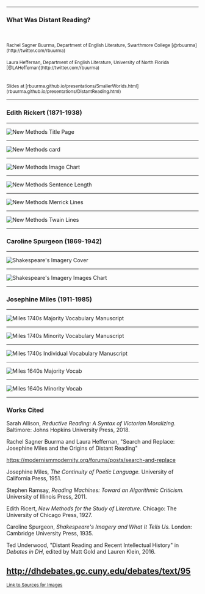 <section data-background="BuurmaImage2.jpg"></section>

---

### What Was Distant Reading?

<br>
<br><small>Rachel Sagner Buurma, Department of English Literature, Swarthmore College [@rbuurma](http://twitter.com/rbuurma)</small>
<br>
<br><small>Laura Heffernan, Department of English Literature, University of North Florida [@LAHeffernan](http://twitter.com/rbuurma)</small>
<br>
<br>
<br>
<small>Slides at [rbuurma.github.io/presentations/SmallerWorlds.html](rbuurma.github.io/presentations/DistantReading.html)</small>

---

### Edith Rickert (1871-1938)

---

![New Methods Title Page](NewMethodsTP.png)

---

![New Methods card](NMCard.png)

---

![New Methods Image Chart](NMImageChart.png)

---

![New Methods Sentence Length](NMSentenceLength.png)

---

![New Methods Merrick Lines](NMMerrickLines.png)

---

![New Methods Twain Lines](NMTwainLines.png)

---

### Caroline Spurgeon (1869-1942)

---

![Shakespeare's Imagery Cover](SICover.jpg)

---

![Shakespeare's Imagery Images Chart](SIChart1.png)

---

### Josephine Miles (1911-1985)

---

![Miles 1740s Majority Vocabulary Manuscript](Miles1740MajorMS.jpg)

---

![Miles 1740s Minority Vocabulary Manuscript](Miles1740MinorMS.jpg)

---

![Miles 1740s Individual Vocabulary Manuscript](Miles1740IndividualMS.jpg)

---

![Miles 1640s Majority Vocab](Miles1640sMajority.jpg)

---

![Miles 1640s Minority Vocab](Miles1640sMinority.jpg)

---

### Works Cited

Sarah Allison, *Reductive Reading: A Syntax of Victorian Moralizing*. Baltimore: Johns Hopkins University Press, 2018.

Rachel Sagner Buurma and Laura Heffernan, "Search and Replace: Josephine Miles and the Origins of Distant Reading"

https://modernismmodernity.org/forums/posts/search-and-replace

Josephine Miles, *The Continuity of Poetic Language.* University of California Press, 1951.

Stephen Ramsay, *Reading Machines: Toward an Algorithmic Criticism.* University of Illinois Press, 2011.

Edith Ricert, *New Methods for the Study of Literature.* Chicago: The University of Chicago Press, 1927.

Caroline Spurgeon, *Shakespeare's Imagery and What It Tells Us.* London: Cambridge University Press, 1935.

Ted Underwood, "Distant Reading and Recent Intellectual History" in *Debates in DH*, edited by Matt Gold and Lauren Klein, 2016.

http://dhdebates.gc.cuny.edu/debates/text/95
---

<small>[Link to Sources for Images]()</small>
